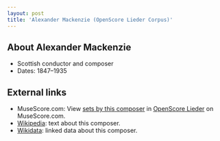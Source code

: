 ```yaml
---
layout: post
title: 'Alexander Mackenzie (OpenScore Lieder Corpus)'
---
```


## About Alexander Mackenzie

- Scottish conductor and composer
- Dates: 1847–1935

## External links

- MuseScore.com: View [sets by this composer] in [OpenScore Lieder] on MuseScore.com.
- [Wikipedia]: text about this composer.
- [Wikidata]: linked data about this composer.

[Wikipedia]: https://en.wikipedia.org/wiki/Alexander_Mackenzie_(composer)
[Wikidata]: https://www.wikidata.org/wiki/Q674739
[sets by this composer]: https://musescore.com/openscore-lieder-corpus/sets?order=title&text=Mackenzie,+Alexander
[OpenScore Lieder]: https://musescore.com/openscore-lieder-corpus

